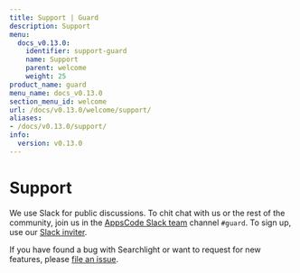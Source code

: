 ```yaml
---
title: Support | Guard
description: Support
menu:
  docs_v0.13.0:
    identifier: support-guard
    name: Support
    parent: welcome
    weight: 25
product_name: guard
menu_name: docs_v0.13.0
section_menu_id: welcome
url: /docs/v0.13.0/welcome/support/
aliases:
- /docs/v0.13.0/support/
info:
  version: v0.13.0
---
```


# Support

We use Slack for public discussions. To chit chat with us or the rest of the community, join us in the [AppsCode Slack team](https://appscode.slack.com/messages/C8M8HANQ0/details/) channel `#guard`. To sign up, use our [Slack inviter](https://slack.appscode.com/).

If you have found a bug with Searchlight or want to request for new features, please [file an issue](https://go.kubeguard.dev/guard/issues/new).
